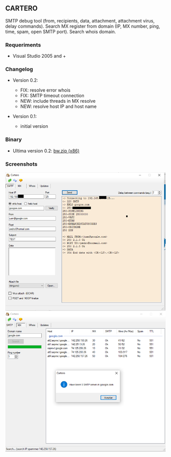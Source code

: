 ## CARTERO 

SMTP debug tool (from, recipients, data, attachment, attachment virus, delay commands). Search MX register from domain (IP, MX number, ping, time, spam, open SMTP port). Search whois domain.

### Requeriments

* Visual Studio 2005 and +

### Changelog

* Version 0.2:
   * FIX: resolve error whois
   * FIX: SMTP timeout connection
   * NEW: include threads in MX resolve
   * NEW: resolve host IP and host name
   
* Version 0.1:
   * initial version

### Binary

* Ultima version 0.2: [bw.zip (x86)](https://github.com/amperis/bwl/raw/main/BINARIO/bw.zip)

### Screenshots

![Captura Cartero](/images/cap2.PNG)
![Captura Cartero](/images/cap1.PNG)

